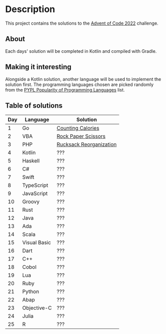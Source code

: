 # Description
This project contains the solutions to the [Advent of Code 2022](https://adventofcode.com/2022/) challenge.

## About
Each days' solution will be completed in Kotlin and compiled with Gradle.

## Making it interesting
Alongside a Kotlin solution, another language will be used to implement the solution first. The programming languages chosen are picked randomly from the [PYPL Popularity of Programming Languages](https://pypl.github.io/PYPL.html) list.

## Table of solutions

|Day| Language    | Solution |
|---|-------------|----------|
|1  |Go           | [Counting Calories](https://github.com/LiamL17/AOC-2022/tree/master/solutions/day01/solution.go)         |
|2  |VBA          | [Rock Paper Scissors](https://github.com/LiamL17/AOC-2022/tree/master/solutions/day02/solution.vb)       |
|3  |PHP          | [Rucksack Reorganization](https://github.com/LiamL17/AOC-2022/tree/master/solutions/day03/solution.php)  |
|4  |Kotlin       | ??? |
|5  |Haskell      | ??? |
|6  |C#           | ??? |
|7  |Swift        | ??? |
|8  |TypeScript   | ??? |
|9  |JavaScript   | ??? |
|10 |Groovy       | ??? |
|11 |Rust         | ??? |
|12 |Java         | ??? |
|13 |Ada          | ??? |
|14 |Scala        | ??? |
|15 |Visual Basic | ??? |
|16 |Dart         | ??? |
|17 |C++          | ??? |
|18 |Cobol        | ??? |
|19 |Lua          | ??? |
|20 |Ruby         | ??? |
|21 |Python       | ??? |
|22 |Abap         | ??? |
|23 |Objective-C  | ??? |
|24 |Julia        | ??? |
|25 |R            | ??? |
